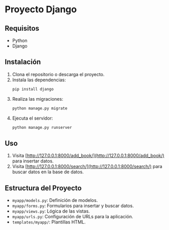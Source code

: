 # Proyecto Django

## Requisitos

- Python
- Django

## Instalación

1. Clona el repositorio o descarga el proyecto.
2. Instala las dependencias:
   ```bash
   pip install django
   ```
3. Realiza las migraciones:
   ```bash
   python manage.py migrate
   ```
4. Ejecuta el servidor:
   ```bash
   python manage.py runserver
   ```

## Uso

1. Visita [http://127.0.0.1:8000/add_book/](http://127.0.0.1:8000/add_book/) para insertar datos.
2. Visita [http://127.0.0.1:8000/search/](http://127.0.0.1:8000/search/) para buscar datos en la base de datos.

## Estructura del Proyecto

- `myapp/models.py`: Definición de modelos.
- `myapp/forms.py`: Formularios para insertar y buscar datos.
- `myapp/views.py`: Lógica de las vistas.
- `myapp/urls.py`: Configuración de URLs para la aplicación.
- `templates/myapp/`: Plantillas HTML.
